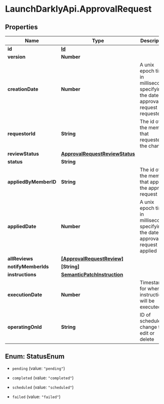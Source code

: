 # LaunchDarklyApi.ApprovalRequest

## Properties
Name | Type | Description | Notes
------------ | ------------- | ------------- | -------------
**id** | [**Id**](Id.md) |  | [optional] 
**version** | **Number** |  | [optional] 
**creationDate** | **Number** | A unix epoch time in milliseconds specifying the date the approval request was requested | [optional] 
**requestorId** | **String** | The id of the member that requested the change | [optional] 
**reviewStatus** | [**ApprovalRequestReviewStatus**](ApprovalRequestReviewStatus.md) |  | [optional] 
**status** | **String** | | Name      | Description | | ---------:| ----------- | | pending   | the approval request has not been applied yet | | completed | the approval request has been applied successfully | | scheduled | the approval request for a scheduled change has been applied successfully | | failed    | the approval request has been applied but the changes were not applied successfully |  | [optional] 
**appliedByMemberID** | **String** | The id of the member that applied the approval request | [optional] 
**appliedDate** | **Number** | A unix epoch time in milliseconds specifying the date the approval request was applied | [optional] 
**allReviews** | [**[ApprovalRequestReview]**](ApprovalRequestReview.md) |  | [optional] 
**notifyMemberIds** | **[String]** |  | [optional] 
**instructions** | [**SemanticPatchInstruction**](SemanticPatchInstruction.md) |  | [optional] 
**executionDate** | **Number** | Timestamp for when instructions will be executed | [optional] 
**operatingOnId** | **String** | ID of scheduled change to edit or delete | [optional] 


<a name="StatusEnum"></a>
## Enum: StatusEnum


* `pending` (value: `"pending"`)

* `completed` (value: `"completed"`)

* `scheduled` (value: `"scheduled"`)

* `failed` (value: `"failed"`)




